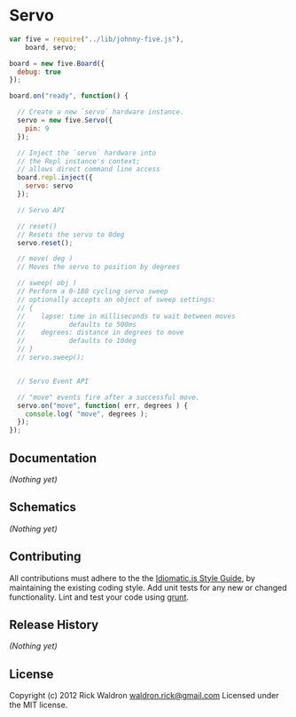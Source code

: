 # Servo

```javascript
var five = require("../lib/johnny-five.js"),
    board, servo;

board = new five.Board({
  debug: true
});

board.on("ready", function() {

  // Create a new `servo` hardware instance.
  servo = new five.Servo({
    pin: 9
  });

  // Inject the `servo` hardware into
  // the Repl instance's context;
  // allows direct command line access
  board.repl.inject({
    servo: servo
  });

  // Servo API

  // reset()
  // Resets the servo to 0deg
  servo.reset();

  // move( deg )
  // Moves the servo to position by degrees

  // sweep( obj )
  // Perform a 0-180 cycling servo sweep
  // optionally accepts an object of sweep settings:
  // {
  //    lapse: time in milliseconds to wait between moves
  //           defaults to 500ms
  //    degrees: distance in degrees to move
  //           defaults to 10deg
  // }
  // servo.sweep();


  // Servo Event API

  // "move" events fire after a successful move.
  servo.on("move", function( err, degrees ) {
    console.log( "move", degrees );
  });
});

```

## Documentation

_(Nothing yet)_


## Schematics

_(Nothing yet)_



## Contributing
All contributions must adhere to the the [Idiomatic.js Style Guide](https://github.com/rwldrn/idiomatic.js),
by maintaining the existing coding style. Add unit tests for any new or changed functionality. Lint and test your code using [grunt](https://github.com/cowboy/grunt).

## Release History
_(Nothing yet)_

## License
Copyright (c) 2012 Rick Waldron <waldron.rick@gmail.com>
Licensed under the MIT license.
